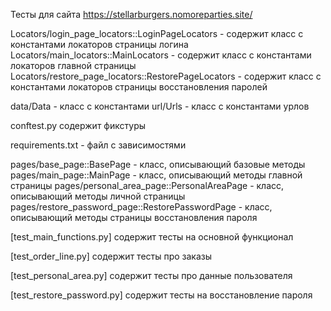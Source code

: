 Тесты для сайта https://stellarburgers.nomoreparties.site/

Locators/login_page_locators::LoginPageLocators - содержит класс с константами локаторов страницы логина
Locators/main_locators::MainLocators - содержит класс с константами локаторов главной страницы
Locators/restore_page_locators::RestorePageLocators - содержит класс с константами локаторов страницы восстановления паролей

data/Data - класс с константами
url/Urls - класс с константами урлов

conftest.py содержит фикстуры

requirements.txt - файл с зависимостями

pages/base_page::BasePage - класс, описывающий базовые методы
pages/main_page::MainPage - класс, описывающий методы главной страницы
pages/personal_area_page::PersonalAreaPage - класс, описывающий методы личной страницы
pages/restore_password_page::RestorePasswordPage - класс, описывающий методы страницы восстановления пароля

[test_main_functions.py] содержит тесты на основной функционал

[test_order_line.py] содержит тесты про заказы

[test_personal_area.py]  содержит тесты про данные пользователя

[test_restore_password.py] содержит тесты на восстановление пароля
